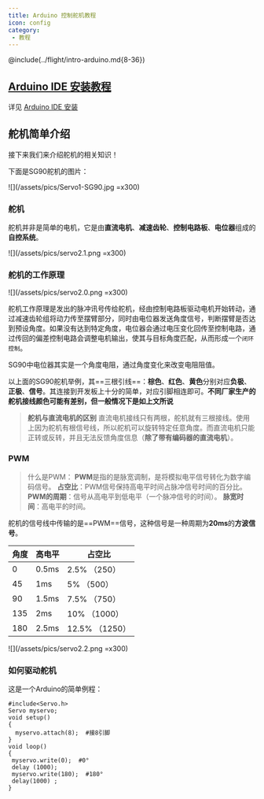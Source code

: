 ```yaml
---
title: Arduino 控制舵机教程
icon: config
category:
 - 教程
---
```


@include(../flight/intro-arduino.md{8-36})

## [Arduino IDE 安装教程](/flight/intro-arduino.md#arduino-安装)

详见 [Arduino IDE 安装](/flight/intro-arduino.md#arduino-安装)

## 舵机简单介绍

接下来我们来介绍舵机的相关知识！

下面是SG90舵机的图片：

![](/assets/pics/Servo1-SG90.jpg =x300)

### 舵机

舵机并非是简单的电机，它是由**直流电机**、**减速齿轮**、**控制电路板**、**电位器**组成的**自控系统**。

![](/assets/pics/servo2.1.png =x300)

### 舵机的工作原理

![](/assets/pics/servo2.0.png =x300)

舵机工作原理是发出的脉冲讯号传给舵机，经由控制电路板驱动电机开始转动，通过减速齿轮组将动力传至摆臂部分，同时由电位器发送角度信号，判断摆臂是否达到预设角度。如果没有达到特定角度，电位器会通过电压变化回传至控制电路，通过传回的偏差控制电路会调整电机输出，使其与目标角度匹配，从而形成一个`闭环控制`。

SG90中电位器其实是一个角度电阻，通过角度变化来改变电阻阻值。

以上面的SG90舵机举例，其==三根引线==：**棕色**、**红色**、**黄色**分别对应**负极**、**正极**、**信号**。其连接到开发板上十分的简单，对应引脚相连即可。**不同厂家生产的舵机接线颜色可能有差别，但一般情况下是如上文所说**

>**舵机与直流电机的区别**
直流电机接线只有两根，舵机就有三根接线。使用上因为舵机有根信号线，所以舵机可以旋转特定任意角度。而直流电机只能正转或反转，并且无法反馈角度信息（**除了带有编码器的直流电机**）。

### PWM

>什么是PWM：
**PWM**是指的是脉宽调制，是将模拟电平信号转化为数字编码信号。
**占空比**：PWM信号保持高电平时间占脉冲信号时间的百分比。
**PWM的周期**：信号从高电平到低电平（一个脉冲信号的时间）。
**脉宽时间**：高电平的时间。

舵机的信号线中传输的是==PWM==信号，这种信号是一种周期为**20ms**的**方波信号**。

| 角度 | 高电平 |占空比|
| --- | --- |---|
| 0 | 0.5ms | 2.5% （250） |
| 45 | 1ms | 5% （500）|
| 90 | 1.5ms | 7.5% （750） |
| 135 | 2ms | 10% （1000）|
| 180 | 2.5ms | 12.5% （1250） |

![](/assets/pics/servo2.2.png =x300)

### 如何驱动舵机

这是一个Arduino的简单例程：

```test
#include<Servo.h>
Servo myservo;
void setup()
{
  myservo.attach(8);  #接8引脚
}
void loop()
{
 myservo.write(0);  #0°
 delay (1000);
 myservo.write(180);  #180°
 delay(1000) ;
}
```
